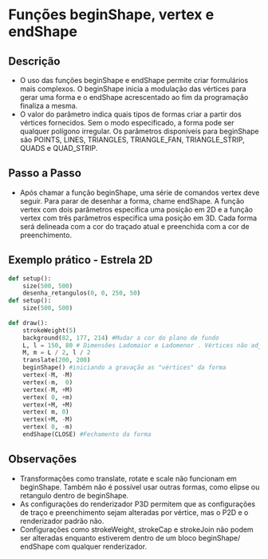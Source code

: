 # Funções beginShape, vertex e endShape

## Descrição

+ O uso das funções beginShape e endShape permite criar formulários mais complexos. O beginShape inicia a modulação das vértices para gerar uma forma e o endShape acrescentado ao fim da programação finaliza a mesma. 
+ O valor do parâmetro indica quais tipos de formas criar a partir dos vértices fornecidos. Sem o modo especificado, a forma pode ser qualquer polígono irregular. Os parâmetros disponíveis para beginShape são POINTS, LINES, TRIANGLES, TRIANGLE_FAN, TRIANGLE_STRIP, QUADS e QUAD_STRIP. 

## Passo a Passo

+ Após chamar a função beginShape, uma série de comandos vertex deve seguir. Para parar de desenhar a forma, chame endShape. A função vertex com dois parâmetros especifica uma posição em 2D e a função vertex com três parâmetros especifica uma posição em 3D. Cada forma será delineada com a cor do traçado atual e preenchida com a cor de preenchimento.

## Exemplo prático - Estrela 2D

```python
def setup():
    size(500, 500)
    desenha_retangulos(0, 0, 250, 50)
def setup():
    size(500, 500)
    
def draw():
    strokeWeight(5)
    background(82, 177, 214) #Mudar a cor do plano de fundo
    L, l = 150, 80 # Dimensões Ladomaior e Ladomenor . Vértices não adjacentes
    M, m = L / 2, l / 2
    translate(200, 200)
    beginShape() #iniciando a gravação as "vértices" da forma
    vertex(-M, -M)
    vertex(-m,  0)
    vertex(-M, +M)
    vertex( 0, +m)
    vertex(+M, +M)
    vertex( m, 0)
    vertex(+M, -M)
    vertex( 0, -m)
    endShape(CLOSE) #Fechamento da forma
```
## Observações
    
+ Transformações como translate, rotate e scale não funcionam em beginShape. Também não é possível usar outras formas, como elipse ou retangulo dentro de beginShape.
+ As configurações do renderizador P3D permitem que as configurações de traço e preenchimento sejam alteradas por vértice, mas o P2D e o renderizador padrão não. 
+ Configurações como strokeWeight, strokeCap e strokeJoin não podem ser alteradas enquanto estiverem dentro de um bloco beginShape/ endShape com qualquer renderizador.

    
    
    
    


